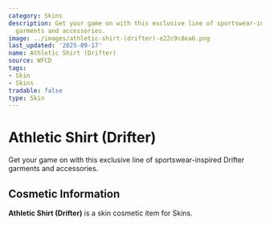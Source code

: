 ```yaml
---
category: Skins
description: Get your game on with this exclusive line of sportswear-inspired Drifter
  garments and accessories.
image: ../images/athletic-shirt-(drifter)-e22c9c8ea6.png
last_updated: '2025-09-17'
name: Athletic Shirt (Drifter)
source: WFCD
tags:
- Skin
- Skins
tradable: false
type: Skin
---
```


# Athletic Shirt (Drifter)

Get your game on with this exclusive line of sportswear-inspired Drifter garments and accessories.

## Cosmetic Information

**Athletic Shirt (Drifter)** is a skin cosmetic item for Skins.

